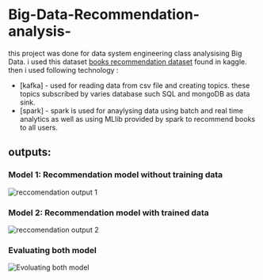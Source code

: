 
# Big-Data-Recommendation-analysis-

this project was done for data system engineering class analysising Big Data. i used this dataset [books recommendation dataset](https://www.kaggle.com/arashnic/book-recommendation-dataset) found in kaggle. then i used following technology :
* [kafka] - used for reading data from csv file and creating topics. these topics subscribed by varies database such SQL and mongoDB as data sink.  
* [spark] - spark is used for anaylysing data using batch and real time analytics as well as using MLlib provided by spark to recommend books to all users.


## outputs:
### Model 1: Recommendation model without training data 
![reccomendation output 1](https://user-images.githubusercontent.com/46978582/113816540-39464e80-9732-11eb-8bda-d2ffbe814965.png)

### Model 2: Recommendation model with trained data 

![reccomendation output 2](https://user-images.githubusercontent.com/46978582/113816726-6eeb3780-9732-11eb-9cc3-f5d5324bcd25.png)

### Evaluating both model

![Evoluating both model ](https://user-images.githubusercontent.com/46978582/113816759-79a5cc80-9732-11eb-86c7-7fd08b03b178.png)


